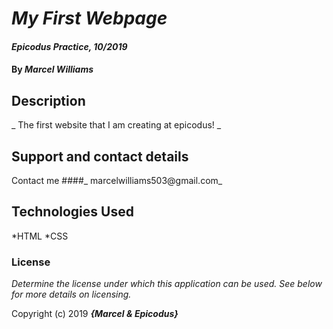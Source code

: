 # _My First Webpage_

#### _Epicodus Practice, 10/2019_

#### By _**Marcel Williams**_

## Description

_ The first website that I am creating at epicodus! _

## Support and contact details
Contact me  ####_ marcelwilliams503@gmail.com_

## Technologies Used
*HTML
*CSS

### License

*Determine the license under which this application can be used.  See below for more details on licensing.*

Copyright (c) 2019 **_{Marcel & Epicodus}_**
